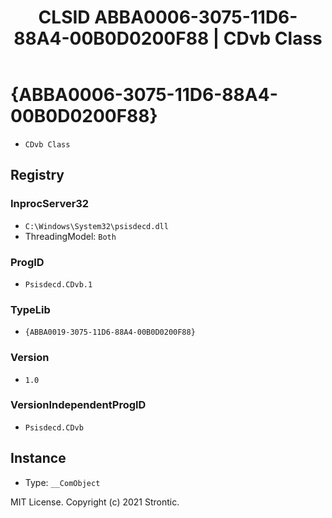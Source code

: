 ﻿---
title: "CLSID ABBA0006-3075-11D6-88A4-00B0D0200F88 | CDvb Class"
excerpt: What is COM-Object CLSID ABBA0006-3075-11D6-88A4-00B0D0200F88?
---

# {ABBA0006-3075-11D6-88A4-00B0D0200F88}

* `CDvb Class`

## Registry


### InprocServer32

* `C:\Windows\System32\psisdecd.dll`
* ThreadingModel: `Both`

### ProgID

* `Psisdecd.CDvb.1`

### TypeLib

* `{ABBA0019-3075-11D6-88A4-00B0D0200F88}`

### Version

* `1.0`

### VersionIndependentProgID

* `Psisdecd.CDvb`

## Instance

* Type: `__ComObject`

MIT License. Copyright (c) 2021 Strontic.


